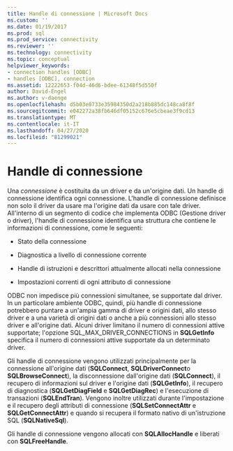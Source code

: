 ```yaml
---
title: Handle di connessione | Microsoft Docs
ms.custom: ''
ms.date: 01/19/2017
ms.prod: sql
ms.prod_service: connectivity
ms.reviewer: ''
ms.technology: connectivity
ms.topic: conceptual
helpviewer_keywords:
- connection handles [ODBC]
- handles [ODBC], connection
ms.assetid: 12222653-f04d-46d6-bdee-61348f5d550f
author: David-Engel
ms.author: v-daenge
ms.openlocfilehash: d5b03e0733e35984350d2a218b885dc148ca8f8f
ms.sourcegitcommit: e042272a38fb646df05152c676e5cbeae3f9cd13
ms.translationtype: MT
ms.contentlocale: it-IT
ms.lasthandoff: 04/27/2020
ms.locfileid: "81299021"
---
```

# <a name="connection-handles"></a>Handle di connessione
Una *connessione* è costituita da un driver e da un'origine dati. Un handle di connessione identifica ogni connessione. L'handle di connessione definisce non solo il driver da usare ma l'origine dati da usare con tale driver. All'interno di un segmento di codice che implementa ODBC (Gestione driver o driver), l'handle di connessione identifica una struttura che contiene le informazioni di connessione, come le seguenti:  
  
-   Stato della connessione  
  
-   Diagnostica a livello di connessione corrente  
  
-   Handle di istruzioni e descrittori attualmente allocati nella connessione  
  
-   Impostazioni correnti di ogni attributo di connessione  
  
 ODBC non impedisce più connessioni simultanee, se supportate dal driver. In un particolare ambiente ODBC, quindi, più handle di connessione potrebbero puntare a un'ampia gamma di driver e origini dati, allo stesso driver e a una varietà di origini dati o anche a più connessioni allo stesso driver e all'origine dati. Alcuni driver limitano il numero di connessioni attive supportate; l'opzione SQL_MAX_DRIVER_CONNECTIONS in **SQLGetInfo** specifica il numero di connessioni attive supportate da un determinato driver.  
  
 Gli handle di connessione vengono utilizzati principalmente per la connessione all'origine dati (**SQLConnect**, **SQLDriverConnect**o **SQLBrowseConnect**), la disconnessione dall'origine dati (**SQLConnect**), il recupero di informazioni sul driver e l'origine dati (**SQLGetInfo**), il recupero di diagnostica (**SQLGetDiagField** e **SQLGetDiagRec**) e l'esecuzione di transazioni (**SQLEndTran**). Vengono inoltre utilizzati durante l'impostazione e il recupero degli attributi di connessione (**SQLSetConnectAttr** e **SQLGetConnectAttr**) e quando si recupera il formato nativo di un'istruzione SQL (**SQLNativeSql**).  
  
 Gli handle di connessione vengono allocati con **SQLAllocHandle** e liberati con **SQLFreeHandle**.
